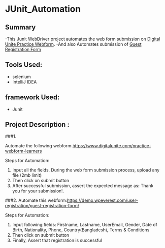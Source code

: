 # JUnit_Automation

## Summary 
-This Junit WebDriver project automates the web form submission on [Digital Unite Practice Webform](https://www.digitalunite.com/practice-webform-learners). 
-And also Automates submission of [Guest Registration Form](https://demo.wpeverest.com/user-registration/guest-registration-form/)

## Tools Used:
* selenium
*  IntelliJ IDEA

## framework Used:
* Junit

## Project Description :
###1. 

Automate the following webform
https://www.digitalunite.com/practice-webform-learners


Steps for Automation:
1. Input all the fields. During the web form submission process, upload any file (2mb limit)
2. Then click on submit button
3. After successful submission, assert the expected message as: Thank you for your submission!.


###2.
 Automate this webform:https://demo.wpeverest.com/user-registration/guest-registration-form/

Steps for Automation:
1. Input following fields: Firstname, Lastname, UserEmail, Gender, Date of Birth, Nationality, Phone, Country(Bangladesh), Terms & Conditions
2. Then click on submit button
3. Finally, Assert that registration is successful
